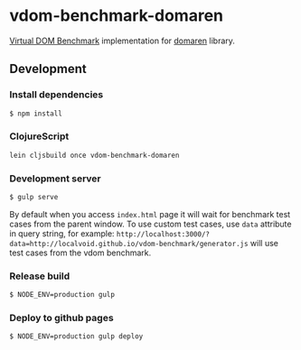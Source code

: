 # vdom-benchmark-domaren

[Virtual DOM Benchmark](https://github.com/vdom-benchmark/vdom-benchmark)
implementation for
[domaren](https://github.com/domaren/domaren) library.

## Development

### Install dependencies

```sh
$ npm install
```

### ClojureScript

```sh
lein cljsbuild once vdom-benchmark-domaren
```

### Development server

```sh
$ gulp serve
```

By default when you access `index.html` page it will wait for
benchmark test cases from the parent window. To use custom test cases,
use `data` attribute in query string, for example:
`http://localhost:3000/?data=http://localvoid.github.io/vdom-benchmark/generator.js`
will use test cases from the vdom benchmark.

### Release build

```sh
$ NODE_ENV=production gulp
```

### Deploy to github pages

```sh
$ NODE_ENV=production gulp deploy

